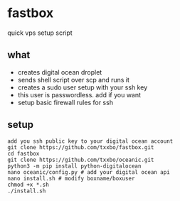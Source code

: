 # fastbox
quick vps setup script

## what
- creates digital ocean droplet
- sends shell script over scp and runs it
- creates a sudo user setup with your ssh key
- this user is passwordless. add if you want
- setup basic firewall rules for ssh

## setup
```
add you ssh public key to your digital ocean account
git clone https://github.com/txxbo/fastbox.git
cd fastbox
git clone https://github.com/txxbo/oceanic.git
python3 -m pip install python-digitalocean
nano oceanic/config.py # add your digital ocean api
nano install.sh # modify boxname/boxuser
chmod +x *.sh
./install.sh 
```
